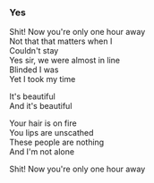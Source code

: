 ### Yes

Shit! Now you're only one hour away  
Not that that matters when I  
Couldn't stay  
Yes sir, we were almost in line  
Blinded I was  
Yet I took my time

It's beautiful  
And it's beautiful

Your hair is on fire  
You lips are unscathed  
These people are nothing  
And I'm not alone

Shit! Now you're only one hour away